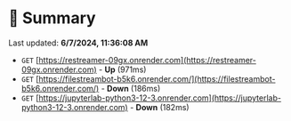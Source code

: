 # 📖 Summary
Last updated: **6/7/2024, 11:36:08 AM**

- `GET` [https://restreamer-09gx.onrender.com](https://restreamer-09gx.onrender.com) - **Up** (971ms)
- `GET` [https://filestreambot-b5k6.onrender.com/](https://filestreambot-b5k6.onrender.com/) - **Down** (186ms)
- `GET` [https://jupyterlab-python3-12-3.onrender.com](https://jupyterlab-python3-12-3.onrender.com) - **Down** (182ms)
